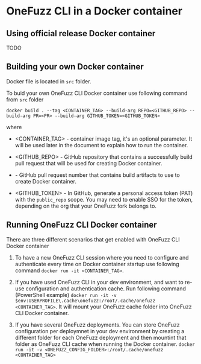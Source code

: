 # OneFuzz CLI in a Docker container

## Using official release Docker container
TODO

## Building your own Docker container

Docker file is located in `src` folder.

To buid your own OneFuzz CLI Docker container use following command from `src` folder
```
docker build . --tag <CONTAINER_TAG> --build-arg REPO=<GITHUB_REPO> --build-arg PR=<PR> --build-arg GITHUB_TOKEN=<GITHUB_TOKEN>
```
where

- <CONTAINER_TAG> - container image tag, it's an optional parameter. It will be used later in the document to explain how to run the container.

- <GITHUB_REPO> - GitHub repository that contains a successfully build pull request that will be used for creating Docker container.
- <PR> - GitHub pull request number that contains build artifacts to use to create Docker container.
- <GITHUB_TOKEN> - In GitHub, generate a personal access token (PAT) with the `public_repo` scope.
   You may need to enable SSO for the token, depending on the org that your OneFuzz fork belongs to.


## Running OneFuzz CLI Docker container

There are three different scenarios that get enabled with OneFuzz CLI Docker container

1. To have a new OneFuzz CLI session where you need to configure and authenticate every time on Docker container startup use following command `docker run -it <CONTAINER_TAG>`.

2. If you have used OneFuzz CLI in your dev environment, and want to re-use configuration and authentication cache. Run following command (PowerShell example)  `docker run -it -v $env:USERPROFILE\.cache\onefuzz:/root/.cache/onefuzz <CONTAINER_TAG>`. It will mount your OneFuzz cache folder into OneFuzz CLI Docker container.

3. If you have several OneFuzz deployments. You can store OneFuzz configuration per deploymnet in your dev environment by creating a different folder for each OneFuzz deployment and then mountint that folder as OneFuzz CLI cache when running the Docker container.
`docker run -it -v <ONEFUZZ_CONFIG_FOLDER>:/root/.cache/onefuzz <CONTAINER_TAG>`